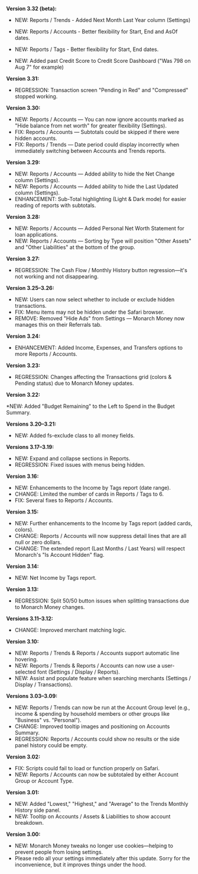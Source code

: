 **Version 3.32 (beta):**

* NEW: Reports / Trends - Added Next Month Last Year column (Settings)

* NEW: Reports / Accounts - Better flexibility for Start, End and AsOf dates.

* NEW: Reports / Tags - Better flexibility for Start, End dates.

* NEW: Added past Credit Score to Credit Score Dashboard ("Was 798 on Aug 7" for example)

**Version 3.31:**

* REGRESSION: Transaction screen "Pending in Red" and "Compressed" stopped working.

**Version 3.30:**

* NEW: Reports / Accounts — You can now ignore accounts marked as "Hide balance from net worth" for greater flexibility (Settings).
* FIX: Reports / Accounts — Subtotals could be skipped if there were hidden accounts.
* FIX: Reports / Trends — Date period could display incorrectly when immediately switching between Accounts and Trends reports.

**Version 3.29:**

* NEW: Reports / Accounts — Added ability to hide the Net Change column (Settings).
* NEW: Reports / Accounts — Added ability to hide the Last Updated column (Settings).
* ENHANCEMENT: Sub-Total highlighting (Light & Dark mode) for easier reading of reports with subtotals.

**Version 3.28:**

* NEW: Reports / Accounts — Added Personal Net Worth Statement for loan applications.
* NEW: Reports / Accounts — Sorting by Type will position "Other Assets" and "Other Liabilities" at the bottom of the group.

**Version 3.27:**

* REGRESSION: The Cash Flow / Monthly History button regression—it's not working and not disappearing.

**Version 3.25–3.26:**

* NEW: Users can now select whether to include or exclude hidden transactions.
* FIX: Menu items may not be hidden under the Safari browser.
* REMOVE: Removed "Hide Ads" from Settings — Monarch Money now manages this on their Referrals tab.

**Version 3.24:**

* ENHANCEMENT: Added Income, Expenses, and Transfers options to more Reports / Accounts.

**Version 3.23:**

* REGRESSION: Changes affecting the Transactions grid (colors & Pending status) due to Monarch Money updates.

**Version 3.22:**

*NEW: Added "Budget Remaining" to the Left to Spend in the Budget Summary.

**Versions 3.20–3.21:**

* NEW: Added fs-exclude class to all money fields.

**Versions 3.17–3.19:**

* NEW: Expand and collapse sections in Reports.
* REGRESSION: Fixed issues with menus being hidden.

**Version 3.16:**

* NEW: Enhancements to the Income by Tags report (date range).
* CHANGE: Limited the number of cards in Reports / Tags to 6.
* FIX: Several fixes to Reports / Accounts.

**Version 3.15:**

* NEW: Further enhancements to the Income by Tags report (added cards, colors).
* CHANGE: Reports / Accounts will now suppress detail lines that are all null or zero dollars.
* CHANGE: The extended report (Last Months / Last Years) will respect Monarch's "Is Account Hidden" flag.

**Version 3.14:**

* NEW: Net Income by Tags report.

**Version 3.13:**

* REGRESSION: Split 50/50 button issues when splitting transactions due to Monarch Money changes.

**Versions 3.11–3.12:**

* CHANGE: Improved merchant matching logic.

**Version 3.10:**

* NEW: Reports / Trends & Reports / Accounts support automatic line hovering.
* NEW: Reports / Trends & Reports / Accounts can now use a user-selected font (Settings / Display / Reports).
* NEW: Assist and populate feature when searching merchants (Settings / Display / Transactions).

**Versions 3.03–3.09:**

* NEW: Reports / Trends can now be run at the Account Group level (e.g., income & spending by household members or other groups like "Business" vs. "Personal").
* CHANGE: Improved tooltip images and positioning on Accounts Summary.
* REGRESSION: Reports / Accounts could show no results or the side panel history could be empty.

**Version 3.02:**

* FIX: Scripts could fail to load or function properly on Safari.
* NEW: Reports / Accounts can now be subtotaled by either Account Group or Account Type.

**Version 3.01:**

* NEW: Added "Lowest," "Highest," and "Average" to the Trends Monthly History side panel.
* NEW: Tooltip on Accounts / Assets & Liabilities to show account breakdown.

**Version 3.00:**

* NEW: Monarch Money tweaks no longer use cookies—helping to prevent people from losing settings.
* Please redo all your settings immediately after this update. Sorry for the inconvenience, but it improves things under the hood.
